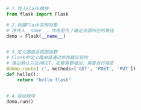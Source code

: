 
<BlogInfo id="241" title="2.路由请求方式限定" author="白日梦想猿" pv=0 read_times=0 pre_cost_time=0分14秒 category="Web开发编程" tag_list="['Web开发编程']" create_time="2020.04.07 19:46:13" update_time="2020.07.13 10:57:13" />

```python
# 1.导入Flask模块
from flask import Flask

# 2.创建Flask实例对象
# 序传入__name__，作用是为了确定资源所在的路径
demo = Flask(__name__)


# 3.定义路由及视图函数
# Flask中定义路由是通过修饰器实现的
# 路由默认只支持GET，如果需要增加，需要自行指定
@demo.route('/', methods=['GET', 'POST', 'PUT'])
def hello():
    return "hello flask"


# 4.启动程序
demo.run()

```
